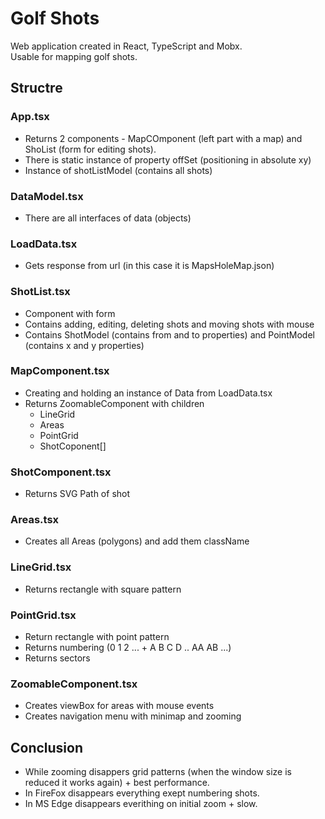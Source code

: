 # Golf Shots
Web application created in React, TypeScript and Mobx.    
Usable for mapping golf shots.

## Structre
### App.tsx
* Returns 2 components - MapCOmponent (left part with a map) and ShoList (form for editing shots).
* There is static instance of property offSet (positioning in absolute xy)
* Instance of shotListModel (contains all shots)

### DataModel.tsx
* There are all interfaces of data (objects)

### LoadData.tsx
* Gets response from url (in this case it is MapsHoleMap.json)
    
### ShotList.tsx
* Component with form
* Contains adding, editing, deleting shots and moving shots with mouse
* Contains ShotModel (contains from and to properties) and PointModel (contains x and y properties)

### MapComponent.tsx
* Creating and holding an instance of Data from LoadData.tsx
* Returns ZoomableComponent with children
    * LineGrid
    * Areas
    * PointGrid
    * ShotCoponent[]

### ShotComponent.tsx
* Returns SVG Path of shot

### Areas.tsx
* Creates all Areas (polygons) and add them className

### LineGrid.tsx
* Returns rectangle with square pattern

### PointGrid.tsx
* Return rectangle with point pattern
* Returns numbering (0 1 2 ... + A B C D .. AA AB ...)
* Returns sectors

### ZoomableComponent.tsx
* Creates viewBox for areas with mouse events
* Creates navigation menu with minimap and zooming

## Conclusion
* While zooming disappers grid patterns (when the window size is reduced it works again) + best performance.
* In FireFox disappears everything exept numbering shots.
* In MS Edge disappears everithing on initial zoom + slow.